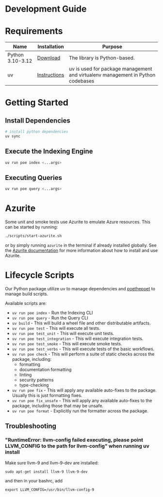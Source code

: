 # Development Guide

# Requirements

| Name                | Installation                                                 | Purpose                                                                             |
| ------------------- | ------------------------------------------------------------ | ----------------------------------------------------------------------------------- |
| Python 3.10-3.12    | [Download](https://www.python.org/downloads/)                | The library is Python-based.                                                        |
| uv                  | [Instructions](https://docs.astral.sh/uv/)                   | uv is used for package management and virtualenv management in Python codebases     |

# Getting Started

## Install Dependencies

```sh
# install python dependencies
uv sync
```

## Execute the Indexing Engine

```sh
uv run poe index <...args>
```

## Executing Queries

```sh
uv run poe query <...args>
```

# Azurite

Some unit and smoke tests use Azurite to emulate Azure resources. This can be started by running:

```sh
./scripts/start-azurite.sh
```

or by simply running `azurite` in the terminal if already installed globally. See the [Azurite documentation](https://learn.microsoft.com/en-us/azure/storage/common/storage-use-azurite) for more information about how to install and use Azurite.

# Lifecycle Scripts

Our Python package utilize uv to manage dependencies and [poethepoet](https://pypi.org/project/poethepoet/) to manage build scripts.

Available scripts are:

- `uv run poe index` - Run the Indexing CLI
- `uv run poe query` - Run the Query CLI
- `uv build` - This will build a wheel file and other distributable artifacts.
- `uv run poe test` - This will execute all tests.
- `uv run poe test_unit` - This will execute unit tests.
- `uv run poe test_integration` - This will execute integration tests.
- `uv run poe test_smoke` - This will execute smoke tests.
- `uv run poe test_verbs` - This will execute tests of the basic workflows.
- `uv run poe check` - This will perform a suite of static checks across the package, including:
  - formatting
  - documentation formatting
  - linting
  - security patterns
  - type-checking
- `uv run poe fix` - This will apply any available auto-fixes to the package. Usually this is just formatting fixes.
- `uv run poe fix_unsafe` - This will apply any available auto-fixes to the package, including those that may be unsafe.
- `uv run poe format` - Explicitly run the formatter across the package.

## Troubleshooting

### "RuntimeError: llvm-config failed executing, please point LLVM_CONFIG to the path for llvm-config" when running uv install

Make sure llvm-9 and llvm-9-dev are installed:

`sudo apt-get install llvm-9 llvm-9-dev`

and then in your bashrc, add

`export LLVM_CONFIG=/usr/bin/llvm-config-9`
